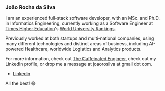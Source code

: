 ### João Rocha da Silva

I am an experienced full-stack software developer, with an MSc. and Ph.D. in Informatics Engineering, currently working as a Software Engineer at [Times Higher Education](https://www.timeshighereducation.com/)'s [World University Rankings](https://www.timeshighereducation.com/world-university-rankings).

Previously worked at both startups and multi-national companies, using many different technologies and distinct areas of business, including AI-powered Healthcare, worldwide Logistics and Analytics products. 

For more information, check out [The Caffeinated Engineer](https://silvae86.github.io/), check out my LinkedIn profile, or drop me a message at joaorosilva at gmail dot com.

- [Linkedin](https://www.linkedin.com/in/joaomiguelsilva/)

All the best! 😄

<!--
**silvae86/silvae86** is a ✨ _special_ ✨ repository because its `README.md` (this file) appears on your GitHub profile.

Here are some ideas to get you started:

- 🔭 I’m currently working on ...
- 🌱 I’m currently learning ...
- 👯 I’m looking to collaborate on ...
- 🤔 I’m looking for help with ...
- 💬 Ask me about ...
- 📫 How to reach me: ...
- 😄 Pronouns: ...
- ⚡ Fun fact: ...
-->
